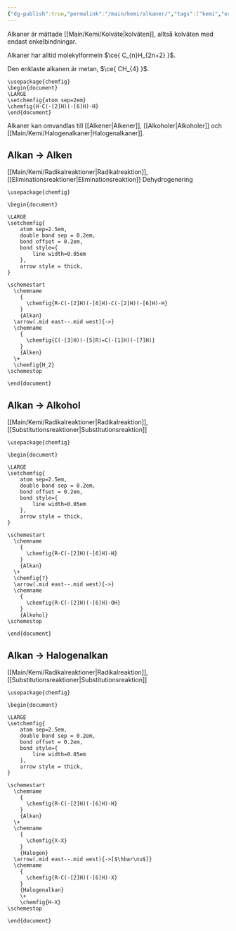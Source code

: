 ```yaml
---
{"dg-publish":true,"permalink":"/main/kemi/alkaner/","tags":["kemi","organisk-kemi"]}
---
```


Alkaner är mättade [[Main/Kemi/Kolväte\|kolväten]], alltså kolväten med endast enkelbindningar.

Alkaner har alltid molekylformeln $\ce{ C_{n}H_{2n+2} }$.

Den enklaste alkanen är metan, $\ce{ CH_{4} }$.

```chemfig
\usepackage{chemfig}
\begin{document}
\LARGE
\setchemfig{atom sep=2em} 
\chemfig{H-C(-[2]H)(-[6]H)-H}
\end{document}
```

Alkaner kan omvandlas till [[Alkener\|Alkener]], [[Alkoholer\|Alkoholer]] och [[Main/Kemi/Halogenalkaner\|Halogenalkaner]].

## Alkan → Alken
[[Main/Kemi/Radikalreaktioner\|Radikalreaktion]], [[Eliminationsreaktioner\|Eliminationsreaktion]]
Dehydrogenering

```chemfig
\usepackage{chemfig}

\begin{document}

\LARGE
\setchemfig{
	atom sep=2.5em,
	double bond sep = 0.2em,
	bond offset = 0.2em,
	bond style={
		line width=0.05em
	},
	arrow style = thick,
}

\schemestart
  \chemname
    {
      \chemfig{R-C(-[2]H)(-[6]H)-C(-[2]H)(-[6]H)-H}
    }
    {Alkan}
  \arrow(.mid east--.mid west){->}
  \chemname
    {
      \chemfig{C(-[3]H)(-[5]R)=C(-[1]H)(-[7]H)}
    }
    {Alken}
  \+
  \chemfig{H_2}
\schemestop

\end{document}
```

## Alkan → Alkohol
[[Main/Kemi/Radikalreaktioner\|Radikalreaktion]], [[Substitutionsreaktioner\|Substitutionsreaktion]]

```chemfig
\usepackage{chemfig}

\begin{document}

\LARGE
\setchemfig{
	atom sep=2.5em,
	double bond sep = 0.2em,
	bond offset = 0.2em,
	bond style={
		line width=0.05em
	},
	arrow style = thick,
}

\schemestart
  \chemname
    {
      \chemfig{R-C(-[2]H)(-[6]H)-H}
    }
    {Alkan}
  \+
  \chemfig{?}
  \arrow(.mid east--.mid west){->}
  \chemname
    {
      \chemfig{R-C(-[2]H)(-[6]H)-OH}
    }
    {Alkohol}
\schemestop

\end{document}
```

## Alkan → Halogenalkan
[[Main/Kemi/Radikalreaktioner\|Radikalreaktion]], [[Substitutionsreaktioner\|Substitutionsreaktion]]

```chemfig
\usepackage{chemfig}

\begin{document}

\LARGE
\setchemfig{
	atom sep=2.5em,
	double bond sep = 0.2em,
	bond offset = 0.2em,
	bond style={
		line width=0.05em
	},
	arrow style = thick,
}

\schemestart
  \chemname
    {
      \chemfig{R-C(-[2]H)(-[6]H)-H}
    }
    {Alkan}
  \+
  \chemname
    {
      \chemfig{X-X}
    }
	{Halogen}
  \arrow(.mid east--.mid west){->[$\hbar\nu$]}
  \chemname
    {
      \chemfig{R-C(-[2]H)(-[6]H)-X}
    }
    {Halogenalkan}
	\+
	\chemfig{H-X}
\schemestop

\end{document}
```
